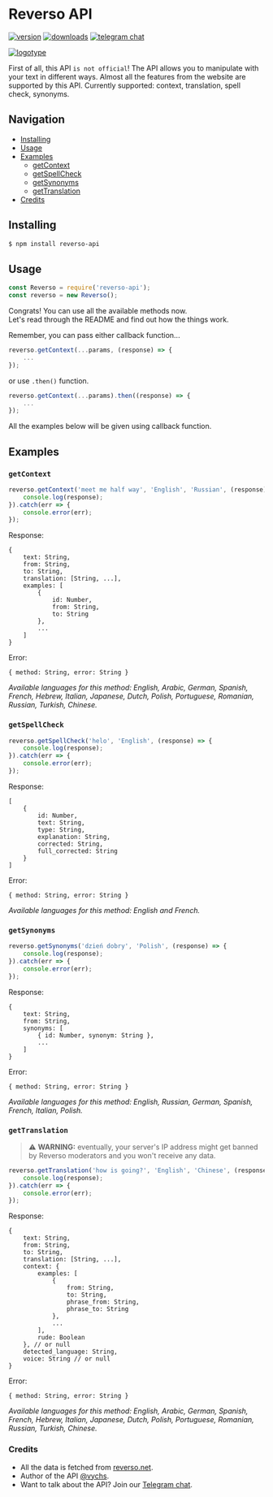# Reverso API
[![version](https://badgen.net/npm/v/reverso-api)](https://npmjs.com/package/reverso-api)
[![downloads](https://badgen.net/npm/dm/reverso-api)](https://www.npmjs.com/package/reverso-api)
[![telegram chat](https://img.shields.io/badge/Ask%20a%20Question-Telegram-blue)](https://t.me/reversoapi)

[![logotype](/assets/reversoapi-logo.png)](https://npmjs.com/package/reverso-api)

First of all, this API `is not official`! The API allows you to manipulate with your text in different ways. Almost all the features from the website are supported by this API. Currently supported: context, translation, spell check, synonyms.

## Navigation
- [Installing](#installing)
- [Usage](#usage)
- [Examples](#examples)
    - [getContext](#getcontext)
    - [getSpellCheck](#getspellcheck)
    - [getSynonyms](#getsynonyms)
    - [getTranslation](#gettranslation)
- [Credits](#credits)

## Installing
```bash
$ npm install reverso-api
```

## Usage
```javascript
const Reverso = require('reverso-api');
const reverso = new Reverso();
```
Congrats! You can use all the available methods now.\
Let's read through the README and find out how the things work.

Remember, you can pass either callback function...
```javascript
reverso.getContext(...params, (response) => {
    ...
});
```

or use `.then()` function.

```javascript
reverso.getContext(...params).then((response) => {
    ...
});
```

All the examples below will be given using callback function.

## Examples
### `getContext`
```javascript
reverso.getContext('meet me half way', 'English', 'Russian', (response) => {
    console.log(response);
}).catch(err => {
    console.error(err);
});
```

Response:
```
{
    text: String,
    from: String,
    to: String,
    translation: [String, ...],
    examples: [
        {
            id: Number,
            from: String,
            to: String
        },
        ...
    ]
}
```

Error:
```
{ method: String, error: String }
```

_Available languages for this method: English, Arabic, German, Spanish, French, Hebrew, Italian, Japanese, Dutch, Polish, Portuguese, Romanian, Russian, Turkish, Chinese._

### `getSpellCheck`
```javascript
reverso.getSpellCheck('helo', 'English', (response) => {
    console.log(response);
}).catch(err => {
    console.error(err);
});
```

Response:
```
[
    {
        id: Number,
        text: String,
        type: String,
        explanation: String,
        corrected: String,
        full_corrected: String
    }
]
```

Error:
```
{ method: String, error: String }
```

_Available languages for this method: English and French._

### `getSynonyms`
```javascript
reverso.getSynonyms('dzień dobry', 'Polish', (response) => {
    console.log(response);
}).catch(err => {
    console.error(err);
});
```

Response:
```
{
    text: String,
    from: String,
    synonyms: [
        { id: Number, synonym: String },
        ...
    ]
}
```

Error:
```
{ method: String, error: String }
```

_Available languages for this method: English, Russian, German, Spanish, French, Italian, Polish._

### `getTranslation`
> ⚠️ **WARNING:** eventually, your server's IP address might get banned by Reverso moderators and you won't receive any data.
```javascript
reverso.getTranslation('how is going?', 'English', 'Chinese', (response) => {
    console.log(response);
}).catch(err => {
    console.error(err);
});
```

Response:
```
{
    text: String,
    from: String,
    to: String,
    translation: [String, ...],
    context: {
        examples: [
            {
                from: String,
                to: String,
                phrase_from: String,
                phrase_to: String
            },
            ...
        ], 
        rude: Boolean
    }, // or null
    detected_language: String,
    voice: String // or null
}
```

Error:
```
{ method: String, error: String }
```

_Available languages for this method: English, Arabic, German, Spanish, French, Hebrew, Italian, Japanese, Dutch, Polish, Portuguese, Romanian, Russian, Turkish, Chinese._

### Credits
* All the data is fetched from [reverso.net](https://reverso.net).
* Author of the API [@vychs](https://t.me/vychs).
* Want to talk about the API? Join our [Telegram chat](https://t.me/reversoapi).